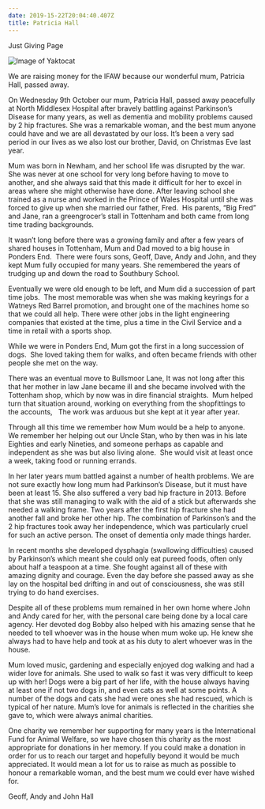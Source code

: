 ```yaml
---
date: 2019-15-22T20:04:40.407Z
title: Patricia Hall
---
```

Just Giving Page

![Image of Yaktocat](https://octodex.github.com/images/yaktocat.png)

We are raising money for the IFAW because our wonderful mum, Patricia Hall, passed away.

On Wednesday 9th October our mum, Patricia Hall, passed away peacefully at North Middlesex Hospital after bravely battling against Parkinson’s Disease for many years, as well as dementia and mobility problems caused by 2 hip fractures. She was a remarkable woman, and the best mum anyone could have and we are all devastated by our loss. It’s been a very sad period in our lives as we also lost our brother, David, on Christmas Eve last year.

Mum was born in Newham, and her school life was disrupted by the war. She was never at one school for very long before having to move to another, and she always said that this made it difficult for her to excel in areas where she might otherwise have done. After leaving school she trained as a nurse and worked in the Prince of Wales Hospital until she was forced to give up when she married our father, Fred.  His parents, “Big Fred” and Jane, ran a greengrocer’s stall in Tottenham and both came from long time trading backgrounds.

It wasn’t long before there was a growing family and after a few years of shared houses in Tottenham, Mum and Dad moved to a big house in Ponders End.  There were fours sons, Geoff, Dave, Andy and John, and they kept Mum fully occupied for many years. She remembered the years of trudging up and down the road to Southbury School. 

Eventually we were old enough to be left, and Mum did a succession of part time jobs.  The most memorable was when she was making keyrings for a Watneys Red Barrel promotion, and brought one of the machines home so that we could all help. There were other jobs in the light engineering companies that existed at the time, plus a time in the Civil Service and a time in retail with a sports shop.

While we were in Ponders End, Mum got the first in a long succession of dogs.  She loved taking them for walks, and often became friends with other people she met on the way. 

There was an eventual move to Bullsmoor Lane, It was not long after this that her mother in law Jane became ill and she became involved with the Tottenham shop, which by now was in dire financial straights.  Mum helped turn that situation around, working on everything from the shopfittings to the accounts,   The work was arduous but she kept at it year after year.

Through all this time we remember how Mum would be a help to anyone. We remember her helping out our Uncle Stan, who by then was in his late Eighties and early Nineties, and someone perhaps as capable and independent as she was but also living alone.  She would visit at least once a week, taking food or running errands.

In her later years mum battled against a number of health problems. We are not sure exactly how long mum had Parkinson’s Disease, but it must have been at least 15. She also suffered a very bad hip fracture in 2013. Before that she was still managing to walk with the aid of a stick but afterwards she needed a walking frame. Two years after the first hip fracture she had another fall and broke her other hip. The combination of Parkinson’s and the 2 hip fractures took away her independence, which was particularly cruel for such an active person. The onset of dementia only made things harder. 

In recent months she developed dysphagia (swallowing difficulties) caused by Parkinson’s which meant she could only eat pureed foods, often only about half a teaspoon at a time. She fought against all of these with amazing dignity and courage. Even the day before she passed away as she lay on the hospital bed drifting in and out of consciousness, she was still trying to do hand exercises. 

Despite all of these problems mum remained in her own home where John and Andy cared for her, with the personal care being done by a local care agency. Her devoted dog Bobby also helped with his amazing sense that he needed to tell whoever was in the house when mum woke up. He knew she always had to have help and took at as his duty to alert whoever was in the house. 

Mum loved music, gardening and especially enjoyed dog walking and had a wider love for animals. She used to walk so fast it was very difficult to keep up with her! Dogs were a big part of her life, with the house always having at least one if not two dogs in, and even cats as well at some points. A number of the dogs and cats she had were ones she had rescued, which is typical of her nature. Mum’s love for animals is reflected in the charities she gave to, which were always animal charities. 

One charity we remember her supporting for many years is the International Fund for Animal Welfare, so we have chosen this charity as the most appropriate for donations in her memory. If you could make a donation in order for us to reach our target and hopefully beyond it would be much appreciated. It would mean a lot for us to raise as much as possible to honour a remarkable woman, and the best mum we could ever have wished for.

Geoff, Andy and John Hall 
